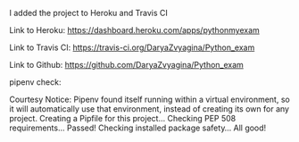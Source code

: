 
I added the project to Heroku and Travis CI

Link to Heroku: https://dashboard.heroku.com/apps/pythonmyexam 

Link to Travis CI: https://travis-ci.org/DaryaZvyagina/Python_exam

Link to Github: https://github.com/DaryaZvyagina/Python_exam

pipenv check:

Courtesy Notice: Pipenv found itself running within a virtual environment, so it will automatically use that environment, instead of creating its own for any project.
Creating a Pipfile for this project…
Checking PEP 508 requirements…
Passed!
Checking installed package safety…
All good!
